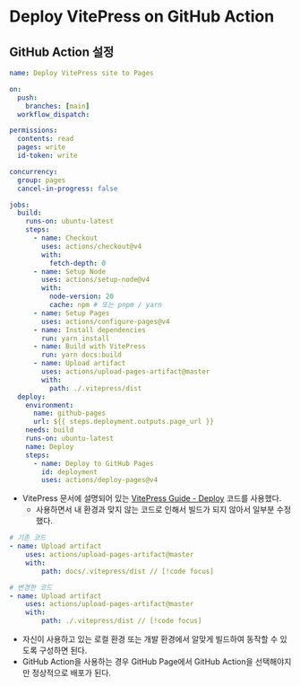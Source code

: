 # Deploy VitePress on GitHub Action

## GitHub Action 설정
```yml
name: Deploy VitePress site to Pages

on:
  push:
    branches: [main]
  workflow_dispatch:

permissions:
  contents: read
  pages: write
  id-token: write

concurrency:
  group: pages
  cancel-in-progress: false

jobs:
  build:
    runs-on: ubuntu-latest
    steps:
      - name: Checkout
        uses: actions/checkout@v4
        with:
          fetch-depth: 0
      - name: Setup Node
        uses: actions/setup-node@v4
        with:
          node-version: 20
          cache: npm # 또는 pnpm / yarn
      - name: Setup Pages
        uses: actions/configure-pages@v4
      - name: Install dependencies
        run: yarn install
      - name: Build with VitePress
        run: yarn docs:build
      - name: Upload artifact
        uses: actions/upload-pages-artifact@master
        with:
          path: ./.vitepress/dist
  deploy:
    environment:
      name: github-pages
      url: ${{ steps.deployment.outputs.page_url }}
    needs: build
    runs-on: ubuntu-latest
    name: Deploy
    steps:
      - name: Deploy to GitHub Pages
        id: deployment
        uses: actions/deploy-pages@v4
```

- VitePress 문서에 설명되어 있는 [VitePress Guide - Deploy](https://vitepress.vuejs.kr/guide/deploy) 코드를 사용했다.
    - 사용하면서 내 환경과 맞지 않는 코드로 인해서 빌드가 되지 않아서 일부분 수정했다.

```yml
# 기존 코드
- name: Upload artifact
    uses: actions/upload-pages-artifact@master
    with:
        path: docs/.vitepress/dist // [!code focus]

# 변경한 코드
- name: Upload artifact
    uses: actions/upload-pages-artifact@master
    with:
        path: ./.vitepress/dist // [!code focus]
```

- 자신이 사용하고 있는 로컬 환경 또는 개발 환경에서 알맞게 빌드하여 동작할 수 있도록 구성하면 된다.
- GitHub Action을 사용하는 경우 GitHub Page에서 GitHub Action을 선택해야지만 정상적으로 배포가 된다.